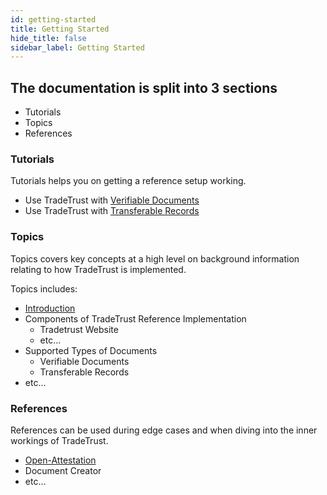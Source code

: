```yaml
---
id: getting-started
title: Getting Started
hide_title: false
sidebar_label: Getting Started
---
```


## The documentation is split into 3 sections

- Tutorials
- Topics
- References

### Tutorials

Tutorials helps you on getting a reference setup working.

- Use TradeTrust with [Verifiable Documents](/docs/tutorial/verifiable-documents/overview)
- Use TradeTrust with [Transferable Records](/docs/tutorial/transferable-records/overview)

### Topics

Topics covers key concepts at a high level on background information relating to how TradeTrust is implemented.

Topics includes:

- [Introduction](/docs/topics/introduction/what-is-tradetrust)
- Components of TradeTrust Reference Implementation
  - Tradetrust Website
  - etc...
- Supported Types of Documents
  - Verifiable Documents
  - Transferable Records
- etc...

### References

References can be used during edge cases and when diving into the inner workings of TradeTrust.

- [Open-Attestation](/docs/reference/open-attestation)
- Document Creator
- etc...
